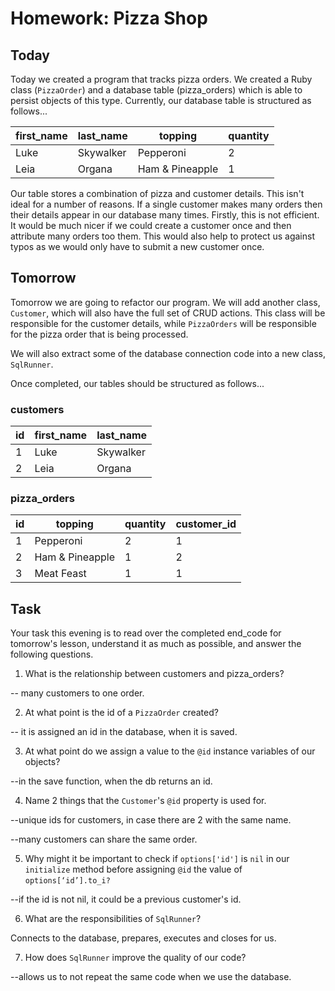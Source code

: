 # Homework: Pizza Shop

## Today

Today we created a program that tracks pizza orders. We created a Ruby class (`PizzaOrder`) and a database table (pizza\_orders) which is able to persist objects of this type. Currently, our database table is structured as follows...

| first_name | last_name | topping         | quantity |
|------------|-----------|-----------------|----------|
| Luke       | Skywalker | Pepperoni       | 2        |
| Leia       | Organa    | Ham & Pineapple | 1        |

Our table stores a combination of pizza and customer details. This isn't ideal for a number of reasons. If a single customer makes many orders then their details appear in our database many times. Firstly, this is not efficient. It would be much nicer if we could create a customer once and then attribute many orders too them. This would also help to protect us against typos as we would only have to submit a new customer once.

## Tomorrow

Tomorrow we are going to refactor our program. We will add another class, `Customer`, which will also have the full set of CRUD actions. This class will be responsible for the customer details, while `PizzaOrders` will be responsible for the pizza order that is being processed.

We will also extract some of the database connection code into a new class, `SqlRunner`.

Once completed, our tables should be structured as follows...

### customers

| id | first_name | last_name |
|----|------------|-----------|
| 1  | Luke       | Skywalker |
| 2  | Leia       | Organa    |

### pizza_orders

| id | topping         | quantity | customer_id |
|----|-----------------|----------|-------------|
| 1  | Pepperoni       | 2        | 1           |
| 2  | Ham & Pineapple | 1        | 2           |
| 3  | Meat Feast      | 1        | 1           |

## Task

Your task this evening is to read over the completed end\_code for tomorrow's lesson, understand it as much as possible, and answer the following questions.

1) What is the relationship between customers and pizza\_orders?

-- many customers to one order.

2) At what point is the id of a `PizzaOrder` created?

-- it is assigned an id in the database, when it is saved.

3) At what point do we assign a value to the `@id` instance variables of our objects?

--in the save function, when the db returns an id.

4) Name 2 things that the `Customer`'s `@id` property is used for.

--unique ids for customers, in case there are 2 with the same name.

--many customers can share the same order.

5) Why might it be important to check if `options['id']` is `nil` in our `initialize` method before assigning `@id` the value of `options[‘id’].to_i?`

--if the id is not nil, it could be a previous customer's id.

6) What are the responsibilities of `SqlRunner`?

Connects to the database, prepares, executes and closes for us.

7) How does `SqlRunner` improve the quality of our code?

--allows us to not repeat the same code when we use the database.
